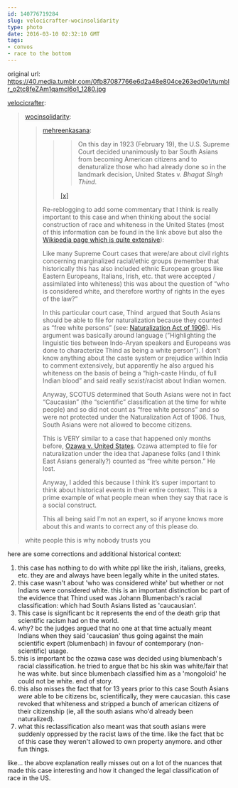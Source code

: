 ```yaml
---
id: 140776719284
slug: velocicrafter-wocinsolidarity
type: photo
date: 2016-03-10 02:32:10 GMT
tags:
- convos
- race to the bottom
---
```

original url: https://40.media.tumblr.com/0fb87087766e6d2a48e804ce263ed0e1/tumblr_o2tc8feZAm1qamcl6o1_1280.jpg

<p><a class="tumblr_blog" href="http://velocicrafter.tumblr.com/post/140757031883">velocicrafter</a>:</p>
<blockquote>
<p><a class="tumblr_blog" href="http://wocinsolidarity.tumblr.com/post/139624126960">wocinsolidarity</a>:</p>
<blockquote>
<p><a class="tumblr_blog" href="http://mehreenkasana.tumblr.com/post/139619266323">mehreenkasana</a>:</p>
<blockquote>
<p><blockquote><p>On this day in 1923 (February 19), the U.S. Supreme Court decided unanimously to bar South Asians from becoming American citizens and to denaturalize those who had already done so in the landmark decision, United States v. <i>Bhagat Singh Thind</i>.</p></blockquote>
<p><a href="http://t.umblr.com/redirect?z=https%3A%2F%2Fwww.saada.org%2Ftides%2Farticle%2F20150219-4043&amp;t=MGFjZmNlZWMyYTEwYjc2ZjRlNmViMzQxN2JjZTg5NjU2OGJiZTQwNSxmRWw2bTFUWQ%3D%3D">[x]</a></p></p>
</blockquote>
<p>Re-reblogging to add some commentary that I think is really important to this case and when thinking about the social construction of race and whiteness in the United States (most of this information can be found in the link above but also the <a href="https://en.wikipedia.org/wiki/United_States_v._Bhagat_Singh_Thind">Wikipedia page which is quite extensive</a>):</p>
<p>Like many Supreme Court cases that were/are about civil rights concerning marginalized racial/ethic groups (remember that historically this has also included ethnic European groups like Eastern Europeans, Italians, Irish, etc. that were accepted / assimilated into whiteness) this was about the question of “who is considered white, and therefore worthy of rights in the eyes of the law?” </p>
<p>In this particular court case, Thind  argued that South Asians should be able to file for naturalization because they counted as “free white persons” (see: <a href="https://en.wikipedia.org/wiki/Naturalization_Act_of_1906">Naturalization Act of 1906</a>). His argument was basically around language (”Highlighting the linguistic ties between Indo-Aryan speakers and Europeans was done to characterize Thind as being a white person”). I don’t know anything about the caste system or prejudice within India to comment extensively, but apparently he also argued his whiteness on the basis of being a “high-caste Hindu, of full Indian blood” and said really sexist/racist about Indian women. </p>
<p>Anyway, SCOTUS determined that South Asians were not in fact “Caucasian” (the “scientific” classification at the time for white people) and so did not count as “free white persons” and so were not protected under the Naturalization Act of 1906. Thus, South Asians were not allowed to become citizens.<br></p>
<p>This is VERY similar to a case that happened only months before, <a href="https://en.wikipedia.org/wiki/Ozawa_v._United_States">Ozawa v. United States</a>. Ozawa attempted to file for naturalization under the idea that Japanese folks (and I think East Asians generally?) counted as “free white person.” He lost. </p>
<p>Anyway, I added this because I think it’s super important to think about historical events in their entire context. This is a prime example of what people mean when they say that race is a social construct.  </p>
<p>This all being said I’m not an expert, so if anyone knows more about this and wants to correct any of this please do. </p>
</blockquote>
<p>white people this is why nobody trusts you</p>
</blockquote>

here are some corrections and additional historical context:

1. this case has nothing to do with white ppl like the irish, italians, greeks, etc. they are and always have been legally white in the united states.
2. this case wasn't about 'who was considered white' but whether or not Indians were considered white. this is an important distinction bc part of the evidence that Thind used was Johann Blumenbach's racial classification: which had South Asians listed as 'caucausian'.
3. This case is significant bc it represents the end of the death grip that scientific racism had on the world.
4. why? bc the judges argued that no one at that time actually meant Indians when they said 'caucasian' thus going against the main scientific expert (blumenbach) in favour of contemporary (non-scientific) usage.
5. this is important bc the ozawa case was decided using blumenbach's racial classification. he tried to argue that bc his skin was white/fair that he was white. but since blumenbach classified him as a 'mongoloid' he could not be white. end of story.
6. this also misses the fact that for 13 years prior to this case South Asians *were* able to be citizens bc, scientifically, they were caucasian. this case revoked that whiteness and stripped a bunch of american citizens of their citizenship (ie, all the south asians who'd already been naturalized). 
7. what this reclassification also meant was that south asians were suddenly oppressed by the racist laws of the time. like the fact that bc of this case they weren't allowed to own property anymore. and other fun things.

like... the above explanation really misses out on a lot of the nuances that made this case interesting and how it changed the legal classification of race in the US.